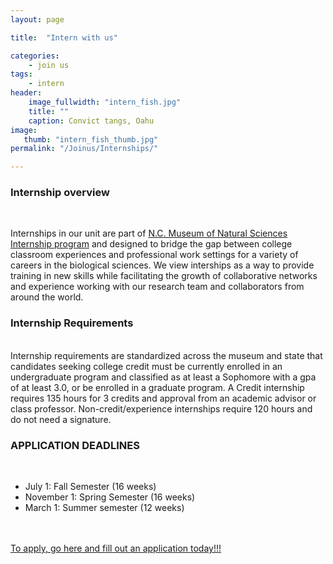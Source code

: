 ```yaml
---
layout: page

title:  "Intern with us"

categories:
    - join us
tags:
    - intern
header:
    image_fullwidth: "intern_fish.jpg"
    title: ""
    caption: Convict tangs, Oahu    
image:
   thumb: "intern_fish_thumb.jpg"
permalink: "/Joinus/Internships/"

---
```


<h3>Internship overview</h3>
<br>


Internships in our unit are part of <a href='http://naturalsciences.org/support/internships'> N.C. Museum of Natural Sciences Internship program</a> and designed to bridge the gap between college classroom experiences and professional work settings for a variety of careers in the biological sciences. We view interships as a way to provide training in new skills while facilitating the growth of collaborative networks and experience working with our research team and collaborators from around the world. 
<br>
 
<h3>Internship Requirements</h3>
<br>	
Internship requirements are standardized across the museum and state that candidates seeking college credit must be currently enrolled in an undergraduate program and classified as at least a Sophomore with a gpa of at least 3.0, or be enrolled in a graduate program. A Credit internship requires 135 hours for 3 credits and approval from an academic advisor or class professor. Non-credit/experience internships require 120 hours and do not need a signature.
<br>
<h3>APPLICATION DEADLINES</h3>
<br>

* July 1: Fall Semester (16 weeks)
* November 1: Spring Semester (16 weeks)
* March 1: Summer semester (12 weeks) 

<br>
<br><a href='http://naturalsciences.org/support/internships'>To apply, go here and fill out an application today!!!</a>
<br>
<br>
<br>

